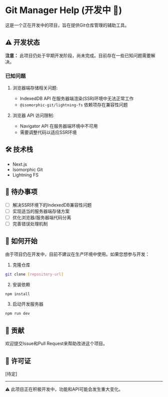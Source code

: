 # Git Manager Help (开发中 🚧)

这是一个正在开发中的项目，旨在提供Git仓库管理的辅助工具。

## ⚠️ 开发状态

**注意：** 此项目仍处于早期开发阶段，尚未完成。目前存在一些已知问题需要解决。

### 已知问题

1. 浏览器端存储相关问题:
   - IndexedDB API 在服务器端渲染(SSR)环境中无法正常工作
   - `@isomorphic-git/lightning-fs` 依赖项存在兼容性问题

2. 浏览器 API 访问限制:
   - Navigator API 在服务器端环境中不可用
   - 需要调整代码以适应SSR环境

## 🛠 技术栈

- Next.js
- Isomorphic Git
- Lightning FS

## 📝 待办事项

- [ ] 解决SSR环境下的IndexedDB兼容性问题
- [ ] 实现适当的服务器端存储方案
- [ ] 优化浏览器/服务器端代码分离
- [ ] 完善错误处理机制

## 🚀 如何开始

由于项目仍在开发中，目前不建议在生产环境中使用。如果您想参与开发：

1. 克隆仓库
```bash
git clone [repository-url]
```

2. 安装依赖
```bash
npm install
```

3. 启动开发服务器
```bash
npm run dev
```

## 🤝 贡献

欢迎提交Issue和Pull Request来帮助改进这个项目。

## 📄 许可证

[待定]

---
⚠️ 此项目正在积极开发中，功能和API可能会发生重大变化。 
